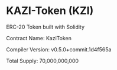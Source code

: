 # KAZI-Token (KZI)
ERC-20 Token built with Solidity


Contract Name:
KaziToken


Compiler Version:
v0.5.0+commit.1d4f565a

Total Supply: 70,000,000,000
